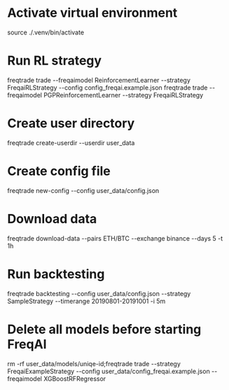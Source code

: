 # Activate virtual environment
source ./.venv/bin/activate

# Run RL strategy
freqtrade trade --freqaimodel ReinforcementLearner --strategy FreqaiRLStrategy --config config_freqai.example.json
freqtrade trade --freqaimodel PGPReinforcementLearner --strategy FreqaiRLStrategy 

# Create user directory
freqtrade create-userdir --userdir user_data

# Create config file
freqtrade new-config --config user_data/config.json

# Download data
freqtrade download-data --pairs ETH/BTC --exchange binance --days 5 -t 1h

# Run backtesting
freqtrade backtesting --config user_data/config.json --strategy SampleStrategy --timerange 20190801-20191001 -i 5m

# Delete all models before starting FreqAI
rm -rf user_data/models/uniqe-id;freqtrade trade --strategy FreqaiExampleStrategy --config user_data/config_freqai.example.json --freqaimodel XGBoostRFRegressor